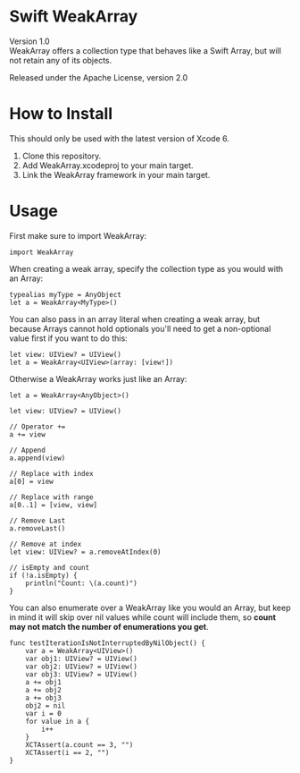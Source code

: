Swift WeakArray
========
Version 1.0  
WeakArray offers a collection type that behaves like a Swift Array, but will not retain any of its objects.

Released under the Apache License, version 2.0

How to Install
==============
This should only be used with the latest version of Xcode 6.

1. Clone this repository.  
2. Add WeakArray.xcodeproj to your main target.  
3. Link the WeakArray framework in your main target.  

Usage
=====
First make sure to import WeakArray:

	import WeakArray
	
When creating a weak array, specify the collection type as you would with an Array:
	
	typealias myType = AnyObject
	let a = WeakArray<MyType>()
	
You can also pass in an array literal when creating a weak array, but because Arrays cannot hold optionals you'll need to get a non-optional value first if you want to do this:

	let view: UIView? = UIView()
	let a = WeakArray<UIView>(array: [view!])
	
Otherwise a WeakArray works just like an Array:

	let a = WeakArray<AnyObject>()
	
	let view: UIView? = UIView()
	
	// Operator +=
	a += view
	
	// Append
	a.append(view)
	
	// Replace with index
	a[0] = view
	
	// Replace with range
	a[0..1] = [view, view]
	
	// Remove Last
	a.removeLast()
	
	// Remove at index
	let view: UIView? = a.removeAtIndex(0)
	
	// isEmpty and count
	if (!a.isEmpty) {
		println("Count: \(a.count)")
	}

You can also enumerate over a WeakArray like you would an Array, but keep in mind it will skip over nil values while count will include them, so **count may not
match the number of enumerations you get**.

	func testIterationIsNotInterruptedByNilObject() {
        var a = WeakArray<UIView>()
        var obj1: UIView? = UIView()
        var obj2: UIView? = UIView()
        var obj3: UIView? = UIView()
        a += obj1
        a += obj2
        a += obj3
        obj2 = nil
        var i = 0     
        for value in a {
            i++
        }
        XCTAssert(a.count == 3, "")
        XCTAssert(i == 2, "")
    }
	